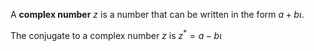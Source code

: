 A **complex number** $z$ is a number that can be written in the form $a+b\iota$. 


The conjugate to a complex number $z$ is $z^* = a-b\iota$
